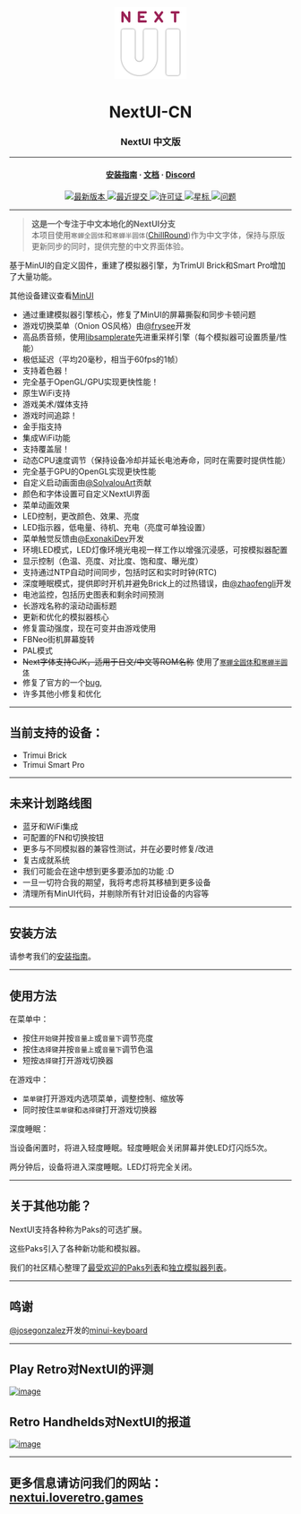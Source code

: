 <div align="center">

  <img width=128px src="github/logo_outline.png">

  <h1>NextUI-CN</h1>
  <h3>NextUI 中文版</h3>

</div>

<hr>

<h4 align="center">
  <a href="https://nextui.loveretro.games/getting-started/" target="_blank">安装指南</a>
  ·
  <a href="https://nextui.loveretro.games/docs/" target="_blank">文档</a>
  ·
  <a href="https://discord.gg/HKd7wqZk3h" target="_blank">Discord</a>
</h4>

<div align="center"><p>
    <a href="https://github.com/PandaQuQ/NextUI-CN/releases/latest">
      <img alt="最新版本" src="https://img.shields.io/github/v/release/PandaQuQ/NextUI-CN?style=for-the-badge&logo=starship&include_prerelease=false&color=C9CBFF&logoColor=D9E0EE&labelColor=302D41&sort=semver" />
    </a>
    <a href="https://github.com/PandaQuQ/NextUI-CN/pulse">
      <img alt="最近提交" src="https://img.shields.io/github/last-commit/PandaQuQ/NextUI-CN?style=for-the-badge&logo=starship&color=8bd5ca&logoColor=D9E0EE&labelColor=302D41"/>
    </a>
    <a href="https://github.com/PandaQuQ/NextUI-CN/blob/main/LICENSE">
      <img alt="许可证" src="https://img.shields.io/github/license/PandaQuQ/NextUI-CN?style=for-the-badge&logo=starship&color=ee999f&logoColor=D9E0EE&labelColor=302D41" />
    </a>
    <a href="https://github.com/PandaQuQ/NextUI-CN/stargazers">
      <img alt="星标" src="https://img.shields.io/github/stars/PandaQuQ/NextUI-CN?style=for-the-badge&logo=starship&color=c69ff5&logoColor=D9E0EE&labelColor=302D41" />
    </a>
    <a href="https://github.com/PandaQuQ/NextUI-CN/issues">
      <img alt="问题" src="https://img.shields.io/github/issues/PandaQuQ/NextUI-CN?style=for-the-badge&logo=bilibili&color=F5E0DC&logoColor=D9E0EE&labelColor=302D41" />
    </a>
</div>

---

> **这是一个专注于中文本地化的NextUI分支**  
> 本项目使用`寒蝉全圆体`和`寒蝉半圆体`([ChillRound](https://github.com/Warren2060/ChillRound))作为中文字体，保持与原版更新同步的同时，提供完整的中文界面体验。

基于MinUI的自定义固件，重建了模拟器引擎，为TrimUI Brick和Smart Pro增加了大量功能。

其他设备建议查看[MinUI](https://github.com/shauninman/MinUI)

- 通过重建模拟器引擎核心，修复了MinUI的屏幕撕裂和同步卡顿问题
- 游戏切换菜单（Onion OS风格）由[@frysee](https://github.com/frysee)开发
- 高品质音频，使用[libsamplerate](https://github.com/libsndfile/libsamplerate)先进重采样引擎（每个模拟器可设置质量/性能）
- 极低延迟（平均20毫秒，相当于60fps的1帧）
- 支持着色器！
- 完全基于OpenGL/GPU实现更快性能！
- 原生WiFi支持
- 游戏美术/媒体支持
- 游戏时间追踪！
- 金手指支持
- 集成WiFi功能
- 支持覆盖层！
- 动态CPU速度调节（保持设备冷却并延长电池寿命，同时在需要时提供性能）
- 完全基于GPU的OpenGL实现更快性能
- 自定义启动画面由[@SolvalouArt](https://bsky.app/profile/solvalouart.bsky.social)贡献
- 颜色和字体设置可自定义NextUI界面
- 菜单动画效果
- LED控制，更改颜色、效果、亮度
- LED指示器，低电量、待机、充电（亮度可单独设置）
- 菜单触觉反馈由[@ExonakiDev](https://github.com/exonakidev)开发
- 环境LED模式，LED灯像环境光电视一样工作以增强沉浸感，可按模拟器配置
- 显示控制（色温、亮度、对比度、饱和度、曝光度）
- 支持通过NTP自动时间同步，包括时区和实时时钟(RTC)
- 深度睡眠模式，提供即时开机并避免Brick上的过热错误，由[@zhaofengli](https://github.com/zhaofengli)开发
- 电池监控，包括历史图表和剩余时间预测
- 长游戏名称的滚动动画标题
- 更新和优化的模拟器核心
- 修复震动强度，现在可变并由游戏使用
- FBNeo街机屏幕旋转
- PAL模式
- ~~Next字体支持CJK，适用于日文/中文等ROM名称~~ 使用了[`寒蝉全圆体`和`寒蝉半圆体`](https://github.com/Warren2060/ChillRound)
- 修复了官方的一个[bug](https://github.com/LoveRetro/NextUI/commit/49cfea59a2ce8df8ed739e5c21675281b4ac25ca),
- 许多其他小修复和优化

---

## 当前支持的设备：
- Trimui Brick
- Trimui Smart Pro

---

## 未来计划路线图

- 蓝牙和WiFi集成
- 可配置的FN和切换按钮
- 更多与不同模拟器的兼容性测试，并在必要时修复/改进
- 复古成就系统
- 我们可能会在途中想到更多要添加的功能 :D
- 一旦一切符合我的期望，我将考虑将其移植到更多设备
- 清理所有MinUI代码，并剔除所有针对旧设备的内容等

---

## 安装方法

请参考我们的[安装指南](https://nextui.loveretro.games/getting-started/)。

---

## 使用方法

在菜单中：

- 按住`开始键`并按`音量上`或`音量下`调节亮度
- 按住`选择键`并按`音量上`或`音量下`调节色温
- 短按`选择键`打开游戏切换器

在游戏中：

- `菜单键`打开游戏内选项菜单，调整控制、缩放等
- 同时按住`菜单键`和`选择键`打开游戏切换器

深度睡眠：

当设备闲置时，将进入轻度睡眠。轻度睡眠会关闭屏幕并使LED灯闪烁5次。

两分钟后，设备将进入深度睡眠。LED灯将完全关闭。

---

## 关于其他功能？

NextUI支持各种称为Paks的可选扩展。

这些Paks引入了各种新功能和模拟器。

我们的社区精心整理了[最受欢迎的Paks列表](https://nextui.loveretro.games/paks/community-favorites/)和[独立模拟器列表](https://nextui.loveretro.games/paks/standalone-emulators/)。

---

## 鸣谢

[@josegonzalez](https://github.com/josegonzalez)开发的[minui-keyboard](https://github.com/josegonzalez/minui-keyboard/t)

---

## Play Retro对NextUI的评测

[![image](https://github.com/user-attachments/assets/43217a30-e052-4f67-88a9-c4361f82e72f)](https://www.youtube.com/watch?v=m_7ObMHAFK4)

## Retro Handhelds对NextUI的报道

[![image](https://github.com/user-attachments/assets/5fd538ea-285b-46e9-add4-1ef99b2ee9e5)](https://www.youtube.com/watch?v=KlYVmtYDqRI)

---

## 更多信息请访问我们的网站：[nextui.loveretro.games](https://nextui.loveretro.games)
